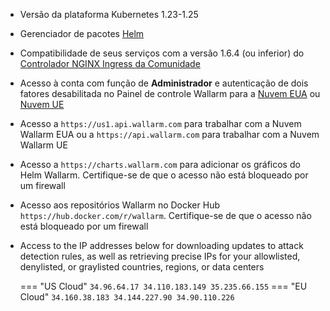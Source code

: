 * Versão da plataforma Kubernetes 1.23-1.25
* Gerenciador de pacotes [Helm](https://helm.sh/)
* Compatibilidade de seus serviços com a versão 1.6.4 (ou inferior) do [Controlador NGINX Ingress da Comunidade](https://github.com/kubernetes/ingress-nginx)
* Acesso à conta com função de **Administrador** e autenticação de dois fatores desabilitada no Painel de controle Wallarm para a [Nuvem EUA](https://us1.my.wallarm.com/) ou [Nuvem UE](https://my.wallarm.com/)
* Acesso a `https://us1.api.wallarm.com` para trabalhar com a Nuvem Wallarm EUA ou a `https://api.wallarm.com` para trabalhar com a Nuvem Wallarm UE
* Acesso a `https://charts.wallarm.com` para adicionar os gráficos do Helm Wallarm. Certifique-se de que o acesso não está bloqueado por um firewall
* Acesso aos repositórios Wallarm no Docker Hub `https://hub.docker.com/r/wallarm`. Certifique-se de que o acesso não está bloqueado por um firewall
* Access to the IP addresses below for downloading updates to attack detection rules, as well as retrieving precise IPs for your allowlisted, denylisted, or graylisted countries, regions, or data centers

    === "US Cloud"
        ```
        34.96.64.17
        34.110.183.149
        35.235.66.155
        ```
    === "EU Cloud"
        ```
        34.160.38.183
        34.144.227.90
        34.90.110.226
        ```
